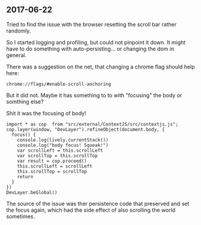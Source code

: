 ## 2017-06-22

Tried to find the issue with the browser resetting the scroll bar rather randomly.

So I started logging and profiling, but could not pinpoint it down. It might have to do something with auto-persisting... or changing the dom in general.

There was a suggestion on the net, that changing a chrome flag should help here:
```
chrome://flags/#enable-scroll-anchoring
```

But it did not. Maybe it has something to to with "focusing" the body or somthing else?

Shit it was the focusing of body!


```
import * as cop  from "src/external/ContextJS/src/contextjs.js";
cop.layer(window, "DevLayer").refineObject(document.body, {
  focus() {
    console.log(lively.currentStack())
    console.log("body focus! Squeak!")
    var scrollLeft = this.scrollLeft
    var scrollTop = this.scrollTop
    var result = cop.proceed()
    this.scrollLeft = scrollLeft
    this.scrollTop = scrollTop
    return 
  }
})
DevLayer.beGlobal()
```

The source of the issue was ther persistence code that preserved and set the focus again, which had the side effect of also scrolling the world sometimes.


